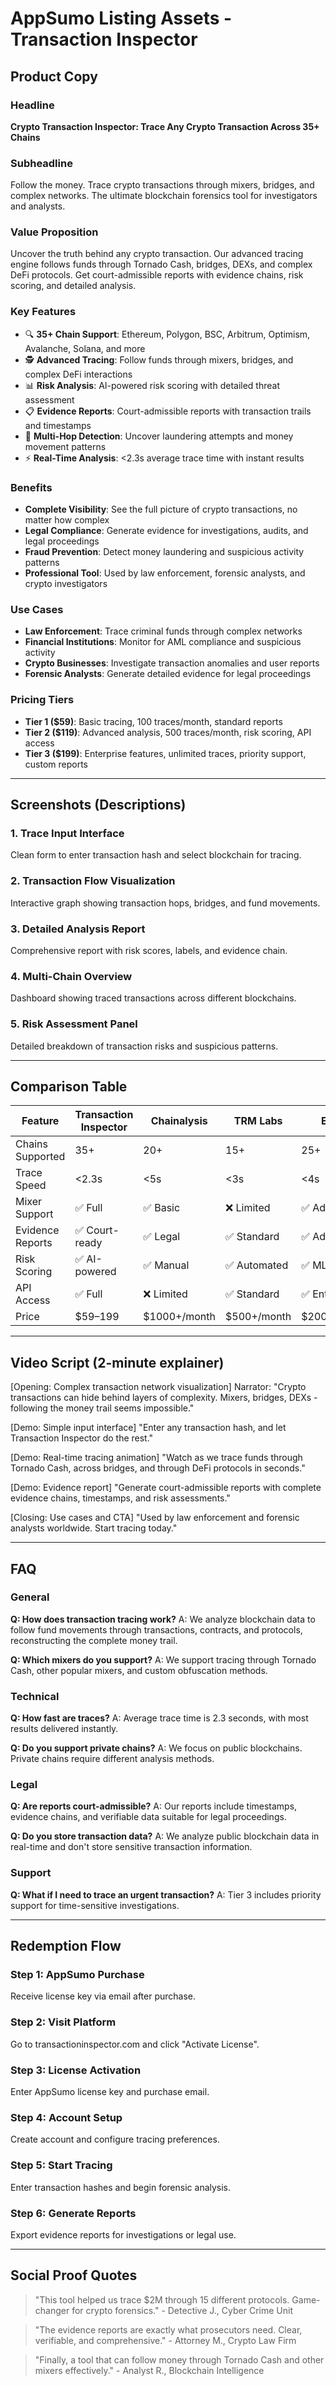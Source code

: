 # AppSumo Listing Assets - Transaction Inspector

## Product Copy

### Headline
**Crypto Transaction Inspector: Trace Any Crypto Transaction Across 35+ Chains**

### Subheadline
Follow the money. Trace crypto transactions through mixers, bridges, and complex networks. The ultimate blockchain forensics tool for investigators and analysts.

### Value Proposition
Uncover the truth behind any crypto transaction. Our advanced tracing engine follows funds through Tornado Cash, bridges, DEXs, and complex DeFi protocols. Get court-admissible reports with evidence chains, risk scoring, and detailed analysis.

### Key Features
- 🔍 **35+ Chain Support**: Ethereum, Polygon, BSC, Arbitrum, Optimism, Avalanche, Solana, and more
- 🕵️ **Advanced Tracing**: Follow funds through mixers, bridges, and complex DeFi interactions
- 📊 **Risk Analysis**: AI-powered risk scoring with detailed threat assessment
- 📋 **Evidence Reports**: Court-admissible reports with transaction trails and timestamps
- 🎯 **Multi-Hop Detection**: Uncover laundering attempts and money movement patterns
- ⚡ **Real-Time Analysis**: <2.3s average trace time with instant results

### Benefits
- **Complete Visibility**: See the full picture of crypto transactions, no matter how complex
- **Legal Compliance**: Generate evidence for investigations, audits, and legal proceedings
- **Fraud Prevention**: Detect money laundering and suspicious activity patterns
- **Professional Tool**: Used by law enforcement, forensic analysts, and crypto investigators

### Use Cases
- **Law Enforcement**: Trace criminal funds through complex networks
- **Financial Institutions**: Monitor for AML compliance and suspicious activity
- **Crypto Businesses**: Investigate transaction anomalies and user reports
- **Forensic Analysts**: Generate detailed evidence for legal proceedings

### Pricing Tiers
- **Tier 1 ($59)**: Basic tracing, 100 traces/month, standard reports
- **Tier 2 ($119)**: Advanced analysis, 500 traces/month, risk scoring, API access
- **Tier 3 ($199)**: Enterprise features, unlimited traces, priority support, custom reports

---

## Screenshots (Descriptions)

### 1. Trace Input Interface
Clean form to enter transaction hash and select blockchain for tracing.

### 2. Transaction Flow Visualization
Interactive graph showing transaction hops, bridges, and fund movements.

### 3. Detailed Analysis Report
Comprehensive report with risk scores, labels, and evidence chain.

### 4. Multi-Chain Overview
Dashboard showing traced transactions across different blockchains.

### 5. Risk Assessment Panel
Detailed breakdown of transaction risks and suspicious patterns.

---

## Comparison Table

| Feature | Transaction Inspector | Chainalysis | TRM Labs | Elliptic |
|---------|----------------------|-------------|----------|----------|
| Chains Supported | 35+ | 20+ | 15+ | 25+ |
| Trace Speed | <2.3s | <5s | <3s | <4s |
| Mixer Support | ✅ Full | ✅ Basic | ❌ Limited | ✅ Advanced |
| Evidence Reports | ✅ Court-ready | ✅ Legal | ✅ Standard | ✅ Advanced |
| Risk Scoring | ✅ AI-powered | ✅ Manual | ✅ Automated | ✅ ML-based |
| API Access | ✅ Full | ❌ Limited | ✅ Standard | ✅ Enterprise |
| Price | $59–199 | $1000+/month | $500+/month | $2000+/month |

---

## Video Script (2-minute explainer)

[Opening: Complex transaction network visualization]
Narrator: "Crypto transactions can hide behind layers of complexity. Mixers, bridges, DEXs - following the money trail seems impossible."

[Demo: Simple input interface]
"Enter any transaction hash, and let Transaction Inspector do the rest."

[Demo: Real-time tracing animation]
"Watch as we trace funds through Tornado Cash, across bridges, and through DeFi protocols in seconds."

[Demo: Evidence report]
"Generate court-admissible reports with complete evidence chains, timestamps, and risk assessments."

[Closing: Use cases and CTA]
"Used by law enforcement and forensic analysts worldwide. Start tracing today."

---

## FAQ

### General
**Q: How does transaction tracing work?**
A: We analyze blockchain data to follow fund movements through transactions, contracts, and protocols, reconstructing the complete money trail.

**Q: Which mixers do you support?**
A: We support tracing through Tornado Cash, other popular mixers, and custom obfuscation methods.

### Technical
**Q: How fast are traces?**
A: Average trace time is 2.3 seconds, with most results delivered instantly.

**Q: Do you support private chains?**
A: We focus on public blockchains. Private chains require different analysis methods.

### Legal
**Q: Are reports court-admissible?**
A: Our reports include timestamps, evidence chains, and verifiable data suitable for legal proceedings.

**Q: Do you store transaction data?**
A: We analyze public blockchain data in real-time and don't store sensitive transaction information.

### Support
**Q: What if I need to trace an urgent transaction?**
A: Tier 3 includes priority support for time-sensitive investigations.

---

## Redemption Flow

### Step 1: AppSumo Purchase
Receive license key via email after purchase.

### Step 2: Visit Platform
Go to transactioninspector.com and click "Activate License".

### Step 3: License Activation
Enter AppSumo license key and purchase email.

### Step 4: Account Setup
Create account and configure tracing preferences.

### Step 5: Start Tracing
Enter transaction hashes and begin forensic analysis.

### Step 6: Generate Reports
Export evidence reports for investigations or legal use.

---

## Social Proof Quotes

> "This tool helped us trace $2M through 15 different protocols. Game-changer for crypto forensics." - Detective J., Cyber Crime Unit

> "The evidence reports are exactly what prosecutors need. Clear, verifiable, and comprehensive." - Attorney M., Crypto Law Firm

> "Finally, a tool that can follow money through Tornado Cash and other mixers effectively." - Analyst R., Blockchain Intelligence
